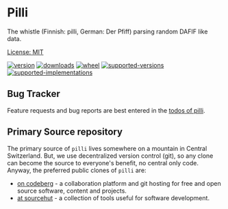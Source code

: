 # Pilli

The whistle (Finnish: pilli, German: Der Pfiff) parsing random DAFIF like data. 

[License: MIT](https://git.sr.ht/~sthagen/pilli/tree/default/item/LICENSE)

[![version](https://img.shields.io/pypi/v/pilli.svg?style=flat)](https://pypi.python.org/pypi/pilli/)
[![downloads](https://pepy.tech/badge/pilli/month)](https://pepy.tech/project/pilli)
[![wheel](https://img.shields.io/pypi/wheel/pilli.svg?style=flat)](https://pypi.python.org/pypi/pilli/)
[![supported-versions](https://img.shields.io/pypi/pyversions/pilli.svg?style=flat)](https://pypi.python.org/pypi/pilli/)
[![supported-implementations](https://img.shields.io/pypi/implementation/pilli.svg?style=flat)](https://pypi.python.org/pypi/pilli/)

## Bug Tracker

Feature requests and bug reports are best entered in the [todos of pilli](https://todo.sr.ht/~sthagen/pilli).

## Primary Source repository

The primary source of `pilli` lives somewhere on a mountain in Central Switzerland.
But, we use decentralized version control (git), so any clone can become the source to everyone's benefit, no central only code.
Anyway, the preferred public clones of `pilli` are:

* [on codeberg](https://codeberg.org/sthagen/pilli) - a collaboration platform and git hosting for free and open source software, content and projects.
* [at sourcehut](https://git.sr.ht/~sthagen/pilli) - a collection of tools useful for software development.
